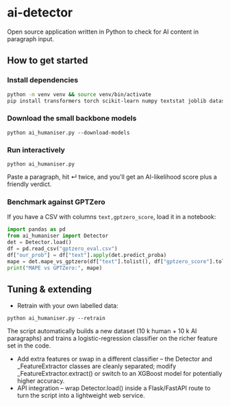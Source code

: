 # ai-detector
Open source application written in Python to check for AI content in paragraph input.

## How to get started

### Install dependencies

```bash
python -m venv venv && source venv/bin/activate
pip install transformers torch scikit-learn numpy textstat joblib datasets
```

### Download the small backbone models

`python ai_humaniser.py --download-models`

### Run interactively

`python ai_humaniser.py`

Paste a paragraph, hit ↵ twice, and you’ll get an AI-likelihood score plus a friendly verdict.

### Benchmark against GPTZero

If you have a CSV with columns `text,gptzero_score`, load it in a notebook:

```python
import pandas as pd
from ai_humaniser import Detector
det = Detector.load()
df = pd.read_csv("gptzero_eval.csv")
df["our_prob"] = df["text"].apply(det.predict_proba)
mape = det.mape_vs_gptzero(df["text"].tolist(), df["gptzero_score"].tolist())
print("MAPE vs GPTZero:", mape)
```

## Tuning & extending

* Retrain with your own labelled data:

`python ai_humaniser.py --retrain`

The script automatically builds a new dataset (10 k human + 10 k AI paragraphs) and trains a logistic-regression classifier on the richer feature set in the code.
* Add extra features or swap in a different classifier – the Detector and _FeatureExtractor classes are cleanly separated; modify _FeatureExtractor.extract() or switch to an XGBoost model for potentially higher accuracy.
* API integration – wrap Detector.load() inside a Flask/FastAPI route to turn the script into a lightweight web service.
